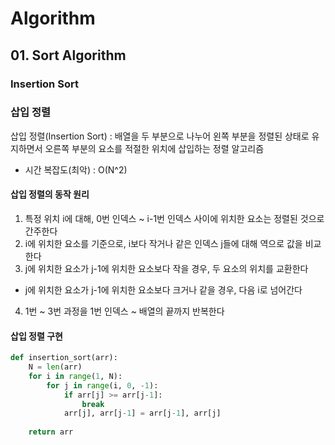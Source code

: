 # Algorithm
## 01. Sort Algorithm
### Insertion Sort

### 삽입 정렬
삽입 정렬(Insertion Sort) : 배열을 두 부분으로 나누어 왼쪽 부분을 정렬된 상태로 유지하면서 오른쪽 부분의 요소를 적절한 위치에 삽입하는 정렬 알고리즘
- 시간 복잡도(최악) : O(N^2)

#### 삽입 정렬의 동작 원리
1. 특정 위치 i에 대해, 0번 인덱스 ~ i-1번 인덱스 사이에 위치한 요소는 정렬된 것으로 간주한다
2. i에 위치한 요소를 기준으로, i보다 작거나 같은 인덱스 j들에 대해 역으로 값을 비교한다
3. j에 위치한 요소가 j-1에 위치한 요소보다 작을 경우, 두 요소의 위치를 교환한다
- j에 위치한 요소가 j-1에 위치한 요소보다 크거나 같을 경우, 다음 i로 넘어간다
4. 1번 ~ 3번 과정을 1번 인덱스 ~ 배열의 끝까지 반복한다

#### 삽입 정렬 구현
```python
def insertion_sort(arr):
    N = len(arr)
    for i in range(1, N):
        for j in range(i, 0, -1):
            if arr[j] >= arr[j-1]:
                break
            arr[j], arr[j-1] = arr[j-1], arr[j]
            
    return arr
```


